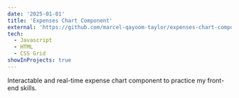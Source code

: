 ```yaml
---
date: '2025-01-01'
title: 'Expenses Chart Component'
external: 'https://github.com/marcel-qayoom-taylor/expenses-chart-component'
tech:
  - Javascript
  - HTML
  - CSS Grid
showInProjects: true
---
```


Interactable and real-time expense chart component to practice my front-end skills.
